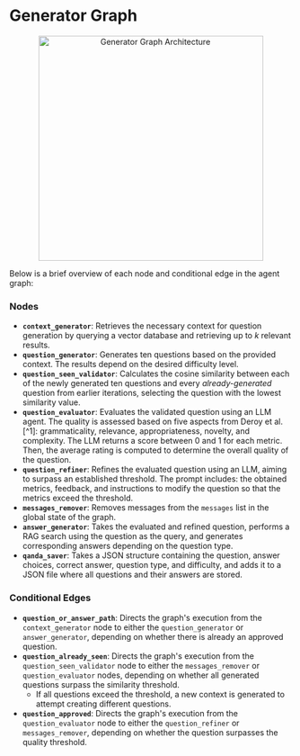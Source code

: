 # Generator Graph

<p align="center">
  <img src="https://github.com/user-attachments/assets/8db8ac34-2b49-4da5-b67c-8eedceb17be9" alt="Generator Graph Architecture" width="400"/>
</p>

Below is a brief overview of each node and conditional edge in the agent graph:

### Nodes

- **`context_generator`**: Retrieves the necessary context for question generation by querying a vector database and retrieving up to *k* relevant results.
- **`question_generator`**: Generates ten questions based on the provided context. The results depend on the desired difficulty level.
- **`question_seen_validator`**: Calculates the cosine similarity between each of the newly generated ten questions and every *already-generated* question from earlier iterations, selecting the question with the lowest similarity value.
- **`question_evaluator`**: Evaluates the validated question using an LLM agent. The quality is assessed based on five aspects from Deroy et al. [^1]: grammaticality, relevance, appropriateness, novelty, and complexity. The LLM returns a score between 0 and 1 for each metric. Then, the average rating is computed to determine the overall quality of the question.
- **`question_refiner`**: Refines the evaluated question using an LLM, aiming to surpass an established threshold. The prompt includes: the obtained metrics, feedback, and instructions to modify the question so that the metrics exceed the threshold.
- **`messages_remover`**: Removes messages from the `messages` list in the global state of the graph.
- **`answer_generator`**: Takes the evaluated and refined question, performs a RAG search using the question as the query, and generates corresponding answers depending on the question type.
- **`qanda_saver`**: Takes a JSON structure containing the question, answer choices, correct answer, question type, and difficulty, and adds it to a JSON file where all questions and their answers are stored.

### Conditional Edges

- **`question_or_answer_path`**: Directs the graph's execution from the `context_generator` node to either the `question_generator` or `answer_generator`, depending on whether there is already an approved question.
- **`question_already_seen`**: Directs the graph's execution from the `question_seen_validator` node to either the `messages_remover` or `question_evaluator` nodes, depending on whether all generated questions surpass the similarity threshold.  
  - If all questions exceed the threshold, a new context is generated to attempt creating different questions.
- **`question_approved`**: Directs the graph's execution from the `question_evaluator` node to either the `question_refiner` or `messages_remover`, depending on whether the question surpasses the quality threshold.
